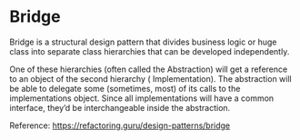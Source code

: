 # Bridge

Bridge is a structural design pattern that divides business logic or huge class into separate class hierarchies that can
be developed independently.

One of these hierarchies (often called the Abstraction) will get a reference to an object of the second hierarchy (
Implementation). The abstraction will be able to delegate some (sometimes, most) of its calls to the implementations
object. Since all implementations will have a common interface, they’d be interchangeable inside the abstraction.

Reference: https://refactoring.guru/design-patterns/bridge